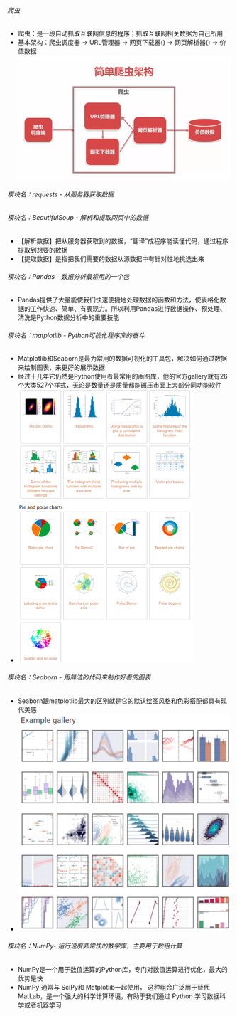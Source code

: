 ###### 爬虫
- 爬虫：是一段自动抓取互联网信息的程序；抓取互联网相关数据为自己所用
- 基本架构：爬虫调度器 -> URL管理器 -> 网页下载器() -> 网页解析器() -> 价值数据
  ![avatar](./images/简单爬虫框架.png)

###### 模块名：requests - 从服务器获取数据
###### 模块名：BeautifulSoup - 解析和提取网页中的数据
- 【解析数据】把从服务器获取到的数据，“翻译”成程序能读懂代码，通过程序提取到想要的数据
- 【提取数据】是指把我们需要的数据从源数据中有针对性地挑选出来
###### 模块名：Pandas - 数据分析最常用的一个包
- Pandas提供了大量能使我们快速便捷地处理数据的函数和方法，使表格化数据的工作快速、简单、有表现力。所以利用Pandas进行数据操作、预处理、清洗是Python数据分析中的重要技能
###### 模块名：matplotlib - Python可视化程序库的泰斗
- Matplotlib和Seaborn是最为常用的数据可视化的工具包，解决如何通过数据来绘制图表，来更好的展示数据
- 经过十几年它仍然是Python使用者最常用的画图库，他的官方gallery就有26个大类527个样式，无论是数量还是质量都能碾压市面上大部分同功能软件
- ![avatar](./images/matplotlib-图示.png)
###### 模块名：Seaborn - 用简洁的代码来制作好看的图表
- Seaborn跟matplotlib最大的区别就是它的默认绘图风格和色彩搭配都具有现代美感
- ![avatar](./images/Seaborn-图示.png)
###### 模块名：NumPy- 运行速度非常快的数学库，主要用于数组计算
- NumPy是一个用于数值运算的Python库，专门对数值运算进行优化，最大的优势是快
- NumPy 通常与 SciPy和 Matplotlib一起使用， 这种组合广泛用于替代 MatLab，是一个强大的科学计算环境，有助于我们通过 Python 学习数据科学或者机器学习
